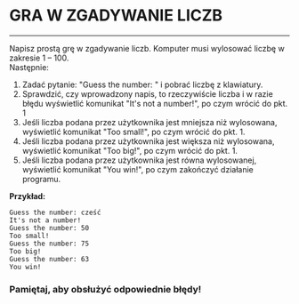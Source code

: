 # GRA W ZGADYWANIE LICZB  

---

Napisz prostą grę w zgadywanie liczb. Komputer musi wylosować liczbę w zakresie 1 – 100.  
Następnie:

1. Zadać pytanie: "Guess the number: " i pobrać liczbę z klawiatury.
2. Sprawdzić, czy wprowadzony napis, to rzeczywiście liczba i w razie błędu wyświetlić komunikat "It's not a number!", po czym wrócić do pkt. 1
3. Jeśli liczba podana przez użytkownika jest mniejsza niż wylosowana, wyświetlić komunikat "Too small!", po czym wrócić do pkt. 1.
4. Jeśli liczba podana przez użytkownika jest większa niż wylosowana, wyświetlić komunikat "Too big!", po czym wrócić do pkt. 1.
5. Jeśli liczba podana przez użytkownika jest równa wylosowanej, wyświetlić komunikat "You win!", po czym zakończyć działanie programu.

**Przykład:**

~~~
Guess the number: cześć
It's not a number!
Guess the number: 50
Too small!
Guess the number: 75
Too big!
Guess the number: 63
You win!
~~~

### **Pamiętaj, aby obsłużyć odpowiednie błędy!**